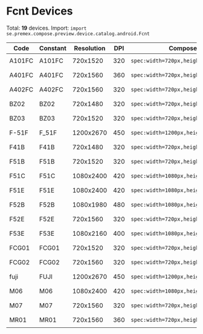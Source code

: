 # Fcnt Devices

Total: **19** devices. Import: `import se.premex.compose.preview.device.catalog.android.Fcnt`

| Code | Constant | Resolution | DPI | Compose Spec | Preview Usage |
|------|----------|------------|-----|-------------|---------------|
| A101FC | A101FC | 720x1520 | 320 | `spec:width=720px,height=1520px,dpi=320` | `@Preview(device = Fcnt.A101FC)` |
| A401FC | A401FC | 720x1560 | 360 | `spec:width=720px,height=1560px,dpi=360` | `@Preview(device = Fcnt.A401FC)` |
| A402FC | A402FC | 720x1560 | 320 | `spec:width=720px,height=1560px,dpi=320` | `@Preview(device = Fcnt.A402FC)` |
| BZ02 | BZ02 | 720x1480 | 320 | `spec:width=720px,height=1480px,dpi=320` | `@Preview(device = Fcnt.BZ02)` |
| BZ03 | BZ03 | 720x1520 | 320 | `spec:width=720px,height=1520px,dpi=320` | `@Preview(device = Fcnt.BZ03)` |
| F-51F | F_51F | 1200x2670 | 450 | `spec:width=1200px,height=2670px,dpi=450` | `@Preview(device = Fcnt.F_51F)` |
| F41B | F41B | 720x1480 | 320 | `spec:width=720px,height=1480px,dpi=320` | `@Preview(device = Fcnt.F41B)` |
| F51B | F51B | 720x1520 | 320 | `spec:width=720px,height=1520px,dpi=320` | `@Preview(device = Fcnt.F51B)` |
| F51C | F51C | 1080x2400 | 420 | `spec:width=1080px,height=2400px,dpi=420` | `@Preview(device = Fcnt.F51C)` |
| F51E | F51E | 1080x2400 | 420 | `spec:width=1080px,height=2400px,dpi=420` | `@Preview(device = Fcnt.F51E)` |
| F52B | F52B | 1080x1980 | 480 | `spec:width=1080px,height=1980px,dpi=480` | `@Preview(device = Fcnt.F52B)` |
| F52E | F52E | 720x1560 | 320 | `spec:width=720px,height=1560px,dpi=320` | `@Preview(device = Fcnt.F52E)` |
| F53E | F53E | 1080x2160 | 400 | `spec:width=1080px,height=2160px,dpi=400` | `@Preview(device = Fcnt.F53E)` |
| FCG01 | FCG01 | 720x1520 | 320 | `spec:width=720px,height=1520px,dpi=320` | `@Preview(device = Fcnt.FCG01)` |
| FCG02 | FCG02 | 720x1560 | 320 | `spec:width=720px,height=1560px,dpi=320` | `@Preview(device = Fcnt.FCG02)` |
| fuji | FUJI | 1200x2670 | 450 | `spec:width=1200px,height=2670px,dpi=450` | `@Preview(device = Fcnt.FUJI)` |
| M06 | M06 | 1080x2400 | 420 | `spec:width=1080px,height=2400px,dpi=420` | `@Preview(device = Fcnt.M06)` |
| M07 | M07 | 720x1560 | 320 | `spec:width=720px,height=1560px,dpi=320` | `@Preview(device = Fcnt.M07)` |
| MR01 | MR01 | 720x1560 | 360 | `spec:width=720px,height=1560px,dpi=360` | `@Preview(device = Fcnt.MR01)` |

<!-- Generated automatically. Do not edit manually. -->
